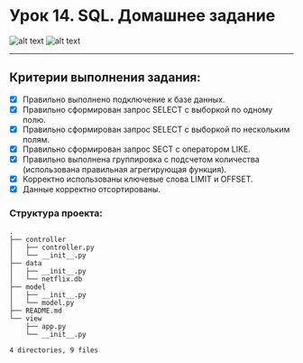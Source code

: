 # Урок 14. SQL. Домашнее задание 
![alt text](https://img.shields.io/badge/Python-v3.10.6-blue?style=for-the-badge&logo=appveyor "Python")
![alt text](https://img.shields.io/badge/Flask-v2.2.2-green?style=for-the-badge&logo=appveyor "Flask")
***


## Критерии выполнения  задания:

- [x]  Правильно выполнено подключение к базе данных.
- [x]  Правильно сформирован запрос SELECT с выборкой по одному полю.
- [x]  Правильно сформирован запрос SELECT с выборкой по нескольким полям.
- [x]  Правильно сформирован запрос SECT с оператором LIKE.
- [x]  Правильно выполнена группировка с подсчетом количества (использована правильная агрегирующая функция).
- [x]  Корректно использованы ключевые слова LIMIT и OFFSET.
- [x]  Данные корректно отсортированы.

### Структура проекта:

```
.
├── controller
│   ├── controller.py
│   └── __init__.py
├── data
│   ├── __init__.py
│   └── netflix.db
├── model
│   ├── __init__.py
│   └── model.py
├── README.md
└── view
    ├── app.py
    └── __init__.py

4 directories, 9 files
```
